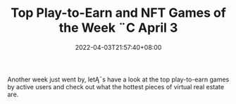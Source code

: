 ﻿---
title: "Top Play-to-Earn and NFT Games of the Week ¨C April 3"
date: 2022-04-03T21:57:40+08:00
lastmod: 2022-04-03T16:45:40+08:00
draft: false
authors: ["Sheila"]
description: "Another week just went by, letĄ¯s have a look at the top play-to-earn games by active users and check out what the hottest pieces of virtual real estate are."
featuredImage: "top-play-to-earn-nft-games-week-april-3.jpeg"
tags: ["Virtual World","Play to Earn"]
categories: ["news"]
news: ["Virtual World"]
weight: 
lightgallery: true
pinned: false
recommend: false
recommend1: false
---

Another week just went by, letĄ¯s have a look at the top play-to-earn games by active users and check out what the hottest pieces of virtual real estate are.

<!--more-->

